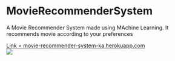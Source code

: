 # MovieRecommenderSystem
A Movie Recommender System made using MAchine Learning. It recommends movie according to your preferences
</br>
</hr>
<a href="https://movie-recommender-system-ka.herokuapp.com/">Link = movie-recommender-system-ka.herokuapp.com</a>
</br>
</hr>
<img src=https://user-images.githubusercontent.com/84775242/170482214-f437aba2-a8dd-44b1-b9e2-dc96228772a8.png>
